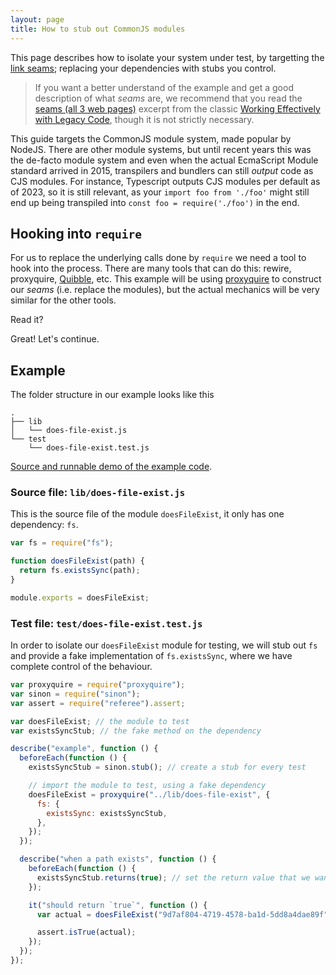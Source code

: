 ```yaml
---
layout: page
title: How to stub out CommonJS modules
---
```


This page describes how to isolate your system under test, by targetting the [link seams][seams]; replacing your dependencies with stubs you control.

> If you want a better understand of the example and get a good description of what _seams_ are, we recommend that you read the [seams (all 3 web pages)][seams] excerpt from the classic [Working Effectively with Legacy Code][legacy], though it is not strictly necessary.

This guide targets the CommonJS module system, made popular by NodeJS. There are other module systems, but until recent years this was the de-facto module system and even when the actual EcmaScript Module standard arrived in 2015, transpilers and bundlers can still _output_ code as CJS modules. For instance, Typescript outputs CJS modules per default as of 2023, so it is still relevant, as your `import foo from './foo'` might still end up being transpiled into `const foo = require('./foo')` in the end.

<!-- TODO: input link to the other article on stubbing ESM -->

## Hooking into `require`

For us to replace the underlying calls done by `require` we need a tool to hook into the process. There are many tools that can do this: rewire, proxyquire, [Quibble][quibble], etc. This example will be using [proxyquire][proxyquire] to construct our _seams_ (i.e. replace the modules), but the actual mechanics will be very similar for the other tools.

Read it?

Great! Let's continue.

## Example

The folder structure in our example looks like this

```
.
├── lib
│   └── does-file-exist.js
└── test
    └── does-file-exist.test.js
```

[Source and runnable demo of the example code][demo-proxyquire].

### Source file: `lib/does-file-exist.js`

This is the source file of the module `doesFileExist`, it only has one dependency: `fs`.

```javascript
var fs = require("fs");

function doesFileExist(path) {
  return fs.existsSync(path);
}

module.exports = doesFileExist;
```

### Test file: `test/does-file-exist.test.js`

In order to isolate our `doesFileExist` module for testing, we will stub out `fs` and provide a fake implementation of `fs.existsSync`, where we have complete control of the behaviour.

```javascript
var proxyquire = require("proxyquire");
var sinon = require("sinon");
var assert = require("referee").assert;

var doesFileExist; // the module to test
var existsSyncStub; // the fake method on the dependency

describe("example", function () {
  beforeEach(function () {
    existsSyncStub = sinon.stub(); // create a stub for every test

    // import the module to test, using a fake dependency
    doesFileExist = proxyquire("../lib/does-file-exist", {
      fs: {
        existsSync: existsSyncStub,
      },
    });
  });

  describe("when a path exists", function () {
    beforeEach(function () {
      existsSyncStub.returns(true); // set the return value that we want
    });

    it("should return `true`", function () {
      var actual = doesFileExist("9d7af804-4719-4578-ba1d-5dd8a4dae89f");

      assert.isTrue(actual);
    });
  });
});
```

[seams]: http://www.informit.com/articles/article.aspx?p=359417
[proxyquire]: https://github.com/thlorenz/proxyquire
[demo-proxyquire]: https://github.com/sinonjs/demo-proxyquire
[legacy]: https://www.goodreads.com/book/show/44919.Working_Effectively_with_Legacy_Code
[quibble]: https://www.npmjs.com/package/quibble
